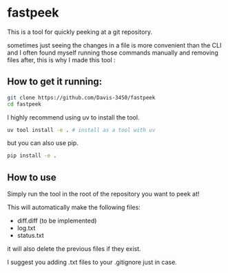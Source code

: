 # fastpeek

This is a tool for quickly peeking at a git repository.

sometimes just seeing the changes in a file is more convenient than the CLI and I often found myself running those commands manually and removing files after, this is why I made this tool :

## How to get it running:

```bash
git clone https://github.com/Davis-3450/fastpeek
cd fastpeek
```

I highly recommend using uv to install the tool.

```bash
uv tool install -e . # install as a tool with uv
```

but you can also use pip.

```bash
pip install -e .
```

## How to use

Simply run the tool in the root of the repository you want to peek at!

This will automatically make the following files:

* diff.diff (to be implemented)
* log.txt
* status.txt

it will also delete the previous files if they exist.

I suggest you adding .txt files to your .gitignore just in case.
